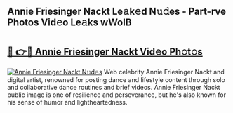 ## Annie Friesinger Nackt Le𝚊k𝚎d N𝚞𝚍es - Part-rve Photos Vid𝚎o Le𝚊ks wWolB

# <h2><a href="http://fb1c4k.evod.top/?m=Annie+Friesinger+Nackt">🔗 👉🔴 Annie Friesinger Nackt Vid𝚎o Ph𝚘t𝚘s</a></h2>

[![Annie Friesinger Nackt N𝚞d𝚎s](https://i.imgur.com/8V9OHl7.gif)](http://fb1c4k.evod.top/?m=Annie+Friesinger+Nackt)
Web celebrity Annie Friesinger Nackt and digital artist, renowned for posting dance and lifestyle content through solo and collaborative dance routines and brief videos. Annie Friesinger Nackt public image is one of resilience and perseverance, but he's also known for his sense of humor and lightheartedness. 
